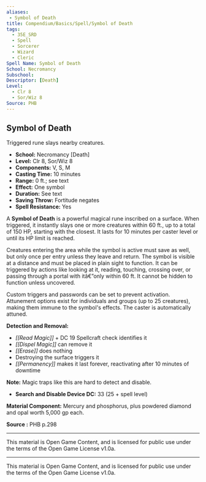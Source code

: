 ```yaml
---
aliases:
 - Symbol of Death
title: Compendium/Basics/Spell/Symbol of Death
tags:  
  - 35E_SRD  
  - Spell  
  - Sorcerer  
  - Wizard  
  - Cleric  
Spell Name: Symbol of Death
School: Necromancy
Subschool: 
Descriptor: [Death]
Level:
  - Clr 8
  - Sor/Wiz 8
Source: PHB
---
```


## Symbol of Death

Triggered rune slays nearby creatures.

- **School:** Necromancy [Death]  
- **Level:** Clr 8, Sor/Wiz 8  
- **Components:** V, S, M  
- **Casting Time:** 10 minutes  
- **Range:** 0 ft.; see text  
- **Effect:** One symbol  
- **Duration:** See text  
- **Saving Throw:** Fortitude negates  
- **Spell Resistance:** Yes  

A **Symbol of Death** is a powerful magical rune inscribed on a surface. When triggered, it instantly slays one or more creatures within 60 ft., up to a total of 150 HP, starting with the closest. It lasts for 10 minutes per caster level or until its HP limit is reached.

Creatures entering the area while the symbol is active must save as well, but only once per entry unless they leave and return. The symbol is visible at a distance and must be placed in plain sight to function. It can be triggered by actions like looking at it, reading, touching, crossing over, or passing through a portal with itâ€”only within 60 ft. It cannot be hidden to function unless uncovered.

Custom triggers and passwords can be set to prevent activation. Attunement options exist for individuals and groups (up to 25 creatures), making them immune to the symbol's effects. The caster is automatically attuned.

**Detection and Removal:**  
- *[[Read Magic]]* + DC 19 Spellcraft check identifies it  
- *[[Dispel Magic]]* can remove it  
- *[[Erase]]* does nothing  
- Destroying the surface triggers it  
- *[[Permanency]]* makes it last forever, reactivating after 10 minutes of downtime

**Note:** Magic traps like this are hard to detect and disable.  
- **Search and Disable Device DC:** 33 (25 + spell level)

**Material Component:** Mercury and phosphorus, plus powdered diamond and opal worth 5,000 gp each.


**Source :** PHB p.298

---

This material is Open Game Content, and is licensed for public use under  
the terms of the Open Game License v1.0a.

---

This material is Open Game Content, and is licensed for public use under the terms of the Open Game License v1.0a.
